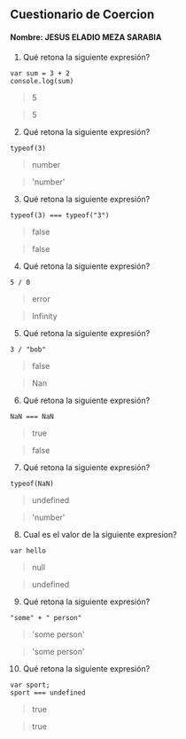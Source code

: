 ## Cuestionario de Coercion
#### Nombre: JESUS ELADIO MEZA SARABIA
1. Qué retona la siguiente expresión?
```
var sum = 3 + 2
console.log(sum)
```

> 5

> 5

2. Qué retona la siguiente expresión?
```
typeof(3)
```

> number

> 'number'

3. Qué retona la siguiente expresión?
```
typeof(3) === typeof("3")
```
> false

> false

4. Qué retona la siguiente expresión?
```
5 / 0
```

> error

> Infinity

5. Qué retona la siguiente expresión?
```
3 / "bob"
```

> false

> Nan

6. Qué retona la siguiente expresión?
```
NaN === NaN
```

> true

> false

7. Qué retona la siguiente expresión?
```
typeof(NaN)
```

> undefined

> 'number'

8. Cual es el valor de la siguiente expresion?
```
var hello
```

> null

> undefined

9. Qué retona la siguiente expresión?
```
"some" + " person"
```

> 'some person'

> 'some person'

10. Qué retona la siguiente expresión?
```
var sport; 
sport === undefined
```

> true

> true


